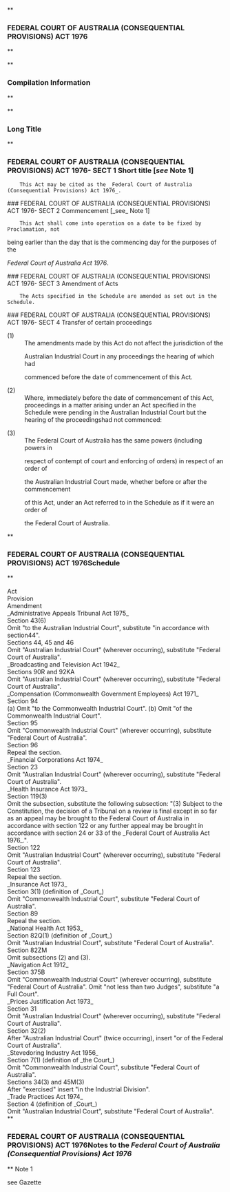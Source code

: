 **

###  FEDERAL COURT OF AUSTRALIA (CONSEQUENTIAL PROVISIONS) ACT 1976 
**


**

###  Compilation Information 
**





**

###  Long Title 
**
###  FEDERAL COURT OF AUSTRALIA (CONSEQUENTIAL PROVISIONS) ACT 1976- SECT 1  Short title [_see_ Note 1] 
<dl compact="">

		This Act may be cited as the _Federal Court of Australia (Consequential Provisions) Act 1976_.

 </dl>
###  FEDERAL COURT OF AUSTRALIA (CONSEQUENTIAL PROVISIONS) ACT 1976- SECT 2  Commencement [_see_ Note 1] 
<dl compact="">

		This Act shall come into operation on a date to be fixed by Proclamation, not

being earlier than the day that is the commencing day for the purposes of the

_Federal Court of Australia Act 1976_.

 </dl>
###  FEDERAL COURT OF AUSTRALIA (CONSEQUENTIAL PROVISIONS) ACT 1976- SECT 3  Amendment of Acts 
<dl compact="">

		The Acts specified in the Schedule are amended as set out in the Schedule.

 </dl>
###  FEDERAL COURT OF AUSTRALIA (CONSEQUENTIAL PROVISIONS) ACT 1976- SECT 4  Transfer of certain proceedings 
<dl compact="">

<dt>(1)</dt><dd>The amendments made by this Act do not affect the jurisdiction of the

Australian Industrial Court in any proceedings the hearing of which had

commenced before the date of commencement of this Act.</dd> <dt>(2)</dt><dd>Where, immediately before the date of commencement of this Act, proceedings in a matter arising under an Act specified in the Schedule were pending in the Australian Industrial Court but the hearing of the proceedingshad not commenced: </dd> </dl>




<dl compact="">

<dt>(3)</dt><dd>The Federal Court of Australia has the same powers (including powers in

respect of contempt of court and enforcing of orders) in respect of an order of

the Australian Industrial Court made, whether before or after the commencement

of this Act, under an Act referred to in the Schedule as if it were an order of

the Federal Court of Australia.

</dd> </dl>
**

###  FEDERAL COURT OF AUSTRALIA (CONSEQUENTIAL PROVISIONS) ACT 1976Schedule   
**

<tr align="left">
  <th colspan="1" align="left">
    <div>Act</div>

  </th>
  <th colspan="1" align="left">
    <div>Provision</div>

  </th>
  <th colspan="1" align="left">
    <div>Amendment</div>

  </th>
</tr>
<tr align="left">
  <th colspan="1" align="left">
    <div>_Administrative Appeals Tribunal Act 1975_</div>

  </th>
  <th colspan="1" align="left">
    <div>Section 43(6)</div>

  </th>
  <th colspan="1" align="left">
    <div>Omit "to the Australian Industrial Court", substitute "in accordance with section44".</div>

  </th>
</tr>
<tr align="left">
  <td colspan="1" align="left">

  </td>
  <td colspan="1" align="left">
    <div>Sections 44, 45 
and 46</div>

  </td>
  <td colspan="1" align="left">
    <div>Omit "Australian Industrial Court" (wherever occurring), substitute "Federal Court of Australia".</div>

  </td>
</tr>
<tr align="left">
  <td colspan="1" align="left">
    <div>_Broadcasting and Television Act 1942_</div>

  </td>
  <td colspan="1" align="left">
    <div>Sections 90R 
and 92KA</div>

  </td>
  <td colspan="1" align="left">
    <div>Omit "Australian Industrial Court" (wherever occurring), substitute "Federal Court of Australia".</div>

  </td>
</tr>
<tr align="left">
  <td colspan="1" align="left">
    <div>_Compensation (Commonwealth Government Employees) Act 1971_</div>

  </td>
  <td colspan="1" align="left">
    <div>Section 94</div>

  </td>
  <td colspan="1" align="left">
    <div>(a) Omit "to the Commonwealth Industrial Court". 
(b) Omit "of the Commonwealth Industrial Court".</div>

  </td>
</tr>
<tr align="left">
  <td colspan="1" align="left">

  </td>
  <td colspan="1" align="left">
    <div>Section 95</div>

  </td>
  <td colspan="1" align="left">
    <div>Omit "Commonwealth Industrial Court" (wherever occurring), substitute "Federal Court of Australia".</div>

  </td>
</tr>
<tr align="left">
  <td colspan="1" align="left">

  </td>
  <td colspan="1" align="left">
    <div>Section 96</div>

  </td>
  <td colspan="1" align="left">
    <div>Repeal the section.</div>

  </td>
</tr>
<tr align="left">
  <td colspan="1" align="left">
    <div>_Financial Corporations Act 1974_</div>

  </td>
  <td colspan="1" align="left">
    <div>Section 23</div>

  </td>
  <td colspan="1" align="left">
    <div>Omit "Australian Industrial Court" (wherever occurring), substitute "Federal Court of Australia".</div>

  </td>
</tr>
<tr align="left">
  <td colspan="1" align="left">
    <div>_Health Insurance Act 1973_</div>

  </td>
  <td colspan="1" align="left">
    <div>Section 119(3)</div>

  </td>
  <td colspan="1" align="left">
    <div>Omit the subsection, substitute the following subsection: 
"(3) Subject to the Constitution, the decision of a Tribunal on a review is final except in so far as an appeal may be brought to the Federal Court of Australia in accordance with section 122 or any further appeal may be brought in accordance with section 24 or 33 of the _Federal Court of Australia Act 1976_.".</div>

  </td>
</tr>
<tr align="left">
  <td colspan="1" align="left">

  </td>
  <td colspan="1" align="left">
    <div>Section 122</div>

  </td>
  <td colspan="1" align="left">
    <div>Omit "Australian Industrial Court" (wherever occurring), substitute "Federal Court of Australia".</div>

  </td>
</tr>
<tr align="left">
  <td colspan="1" align="left">

  </td>
  <td colspan="1" align="left">
    <div>Section 123</div>

  </td>
  <td colspan="1" align="left">
    <div>Repeal the section.</div>

  </td>
</tr>
<tr align="left">
  <td colspan="1" align="left">
    <div>_Insurance Act 1973_</div>

  </td>
  <td colspan="1" align="left">
    <div>Section 3(1) 
(definition of _Court_)</div>

  </td>
  <td colspan="1" align="left">
    <div>Omit "Commonwealth Industrial Court", substitute "Federal Court of Australia".</div>

  </td>
</tr>
<tr align="left">
  <td colspan="1" align="left">

  </td>
  <td colspan="1" align="left">
    <div>Section 89</div>

  </td>
  <td colspan="1" align="left">
    <div>Repeal the section.</div>

  </td>
</tr>
<tr align="left">
  <td colspan="1" align="left">
    <div>_National Health Act 1953_</div>

  </td>
  <td colspan="1" align="left">
    <div>Section 82Q(1) 
(definition of _Court_)</div>

  </td>
  <td colspan="1" align="left">
    <div>Omit "Australian Industrial Court", substitute "Federal Court of Australia".</div>

  </td>
</tr>
<tr align="left">
  <td colspan="1" align="left">

  </td>
  <td colspan="1" align="left">
    <div>Section 82ZM</div>

  </td>
  <td colspan="1" align="left">
    <div>Omit subsections (2) and (3).</div>

  </td>
</tr>
<tr align="left">
  <td colspan="1" align="left">
    <div>_Navigation Act 1912_</div>

  </td>
  <td colspan="1" align="left">
    <div>Section 375B</div>

  </td>
  <td colspan="1" align="left">
    <div>Omit "Commonwealth Industrial Court" (wherever occurring), substitute "Federal Court of Australia". 
Omit "not less than two Judges", substitute "a Full Court".</div>

  </td>
</tr>
<tr align="left">
  <td colspan="1" align="left">
    <div>_Prices Justification Act 1973_</div>

  </td>
  <td colspan="1" align="left">
    <div>Section 31</div>

  </td>
  <td colspan="1" align="left">
    <div>Omit "Australian Industrial Court" (wherever occurring), substitute "Federal Court of Australia".</div>

  </td>
</tr>
<tr align="left">
  <td colspan="1" align="left">

  </td>
  <td colspan="1" align="left">
    <div>Section 32(2)</div>

  </td>
  <td colspan="1" align="left">
    <div>After "Australian Industrial Court" (twice occurring), insert "or of the Federal Court of Australia".</div>

  </td>
</tr>
<tr align="left">
  <td colspan="1" align="left">
    <div>_Stevedoring Industry Act 1956_</div>

  </td>
  <td colspan="1" align="left">
    <div>Section 7(1) 
(definition of _the Court_)</div>

  </td>
  <td colspan="1" align="left">
    <div>Omit "Commonwealth Industrial Court", substitute "Federal Court of Australia".</div>

  </td>
</tr>
<tr align="left">
  <td colspan="1" align="left">

  </td>
  <td colspan="1" align="left">
    <div>Sections 34(3) 
and 45M(3)</div>

  </td>
  <td colspan="1" align="left">
    <div>After "exercised" insert "in the Industrial Division".</div>

  </td>
</tr>
<tr align="left">
  <td colspan="1" align="left">
    <div>_Trade Practices Act 1974_</div>

  </td>
  <td colspan="1" align="left">
    <div>Section 4 
(definition of _Court_)</div>

  </td>
  <td colspan="1" align="left">
    <div>Omit "Australian Industrial Court", substitute "Federal Court of Australia".</div>

  </td>
</tr>
**

###  FEDERAL COURT OF AUSTRALIA (CONSEQUENTIAL PROVISIONS) ACT 1976<centreit>Notes to the _Federal Court of Australia (Consequential Provisions) Act 1976_ </centreit>
**
Note 1

see Gazette




